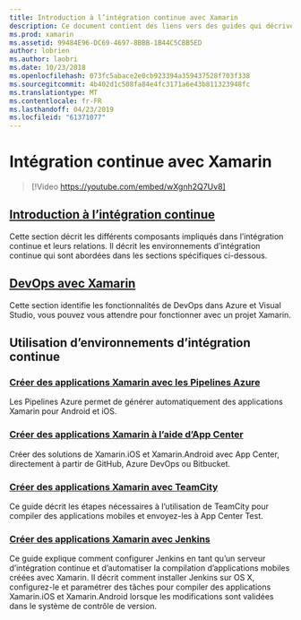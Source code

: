 ```yaml
---
title: Introduction à l’intégration continue avec Xamarin
description: Ce document contient des liens vers des guides qui décrivent l’intégration continue avec Xamarin. Contenu lié fournit une vue d’ensemble de l’intégration continue et traite des Application Center Build TeamCity et Jenkins.
ms.prod: xamarin
ms.assetid: 99484E96-DC69-4697-8BBB-1B44C5CBB5ED
author: lobrien
ms.author: laobri
ms.date: 10/23/2018
ms.openlocfilehash: 073fc5abace2e0cb923394a359437528f703f338
ms.sourcegitcommit: 4b402d1c508fa84e4fc3171a6e43b811323948fc
ms.translationtype: MT
ms.contentlocale: fr-FR
ms.lasthandoff: 04/23/2019
ms.locfileid: "61371077"
---
```

# <a name="continuous-integration-with-xamarin"></a>Intégration continue avec Xamarin

> [!Video https://youtube.com/embed/wXgnh2Q7Uv8]

## <a name="introduction-to-continuous-integrationtoolsciintro-to-cimd"></a>[Introduction à l’intégration continue](~/tools/ci/intro-to-ci.md)

Cette section décrit les différents composants impliqués dans l’intégration continue et leurs relations. Il décrit les environnements d’intégration continue qui sont abordées dans les sections spécifiques ci-dessous.

## <a name="devops-with-xamarintoolscidevopsmd"></a>[DevOps avec Xamarin](~/tools/ci/devops.md)

Cette section identifie les fonctionnalités de DevOps dans Azure et Visual Studio, vous pouvez vous attendre pour fonctionner avec un projet Xamarin.

## <a name="working-with-continuous-integration-environments"></a>Utilisation d’environnements d’intégration continue

### <a name="build-xamarin-apps-with-azure-pipelineshttpsdocsmicrosoftcomazuredevopspipelineslanguagesxamarin"></a>[Créer des applications Xamarin avec les Pipelines Azure](https://docs.microsoft.com/azure/devops/pipelines/languages/xamarin/)

Les Pipelines Azure permet de générer automatiquement des applications Xamarin pour Android et iOS.

### <a name="build-xamarin-apps-using-app-centerhttpsdocsmicrosoftcomappcenterbuildxamarin"></a>[Créer des applications Xamarin à l’aide d’App Center](https://docs.microsoft.com/appcenter/build/xamarin/)

Créer des solutions de Xamarin.iOS et Xamarin.Android avec App Center, directement à partir de GitHub, Azure DevOps ou Bitbucket.

### <a name="build-xamarin-apps-with-teamcitytoolsciteamcitymd"></a>[Créer des applications Xamarin avec TeamCity](~/tools/ci/teamcity.md)

Ce guide décrit les étapes nécessaires à l’utilisation de TeamCity pour compiler des applications mobiles et envoyez-les à App Center Test.

### <a name="build-xamarin-apps-with-jenkinstoolscijenkins-walkthroughmd"></a>[Créer des applications Xamarin avec Jenkins](~/tools/ci/jenkins-walkthrough.md)

Ce guide explique comment configurer Jenkins en tant qu’un serveur d’intégration continue et d’automatiser la compilation d’applications mobiles créées avec Xamarin. Il décrit comment installer Jenkins sur OS X, configurez-le et paramétrer des tâches pour compiler des applications Xamarin.iOS et Xamarin.Android lorsque les modifications sont validées dans le système de contrôle de version.
